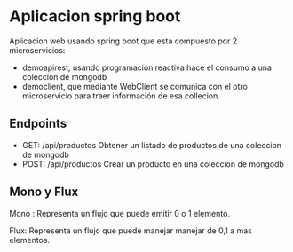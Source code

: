 # Aplicacion spring boot

Aplicacion web usando spring boot que esta compuesto por 2 microservicios:

- demoapirest, usando programacion reactiva hace el consumo a una coleccion de mongodb
- democlient, que mediante WebClient se comunica con el otro microservicio para traer información de esa collecion.

## Endpoints
  - GET: /api/productos
    Obtener un listado de productos de una coleccion de mongodb
  - POST: /api/productos
    Crear un producto en una coleccion de mongodb
## Mono y Flux

  Mono : Representa un flujo que puede emitir 0 o 1 elemento.
  
  Flux:  Representa un flujo que puede manejar manejar de 0,1 a mas elementos.
    
